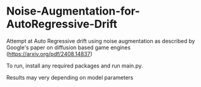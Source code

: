 # Noise-Augmentation-for-AutoRegressive-Drift

Attempt at Auto Regressive drift using noise augmentation as described by Google's paper on diffusion based game engines (https://arxiv.org/pdf/2408.14837)

To run, install any required packages and run main.py.

Results may very depending on model parameters
